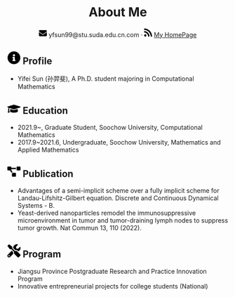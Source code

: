  <center>
     <h1>About Me</h1>
     <div>
         <span>
             <img src="assets/envelope-solid.svg" width="18px">
             yfsun99@stu.suda.edu.cn.com
         </span>
         ·
         <span>
             <img src="assets/rss-solid.svg" width="18px">
             <a href="#">My HomePage</a>
         </span>
     </div>
 </center>

## <img src="assets/info-circle-solid.svg" width="30px"> Profile

 - Yifei Sun (孙羿斐), A Ph.D. student majoring in Computational Mathematics


## <img src="assets/graduation-cap-solid.svg" width="30px"> Education

- 2021.9~, Graduate Student, Soochow University, Computational Mathematics
- 2017.9~2021.6, Undergraduate, Soochow University, Mathematics and Applied Mathematics

## <img src="assets/project-diagram-solid.svg" width="30px"> Publication

- Advantages of a semi-implicit scheme over a fully implicit scheme for Landau-Lifshitz-Gilbert equation. Discrete and Continuous Dynamical Systems - B.
- Yeast-derived nanoparticles remodel the immunosuppressive microenvironment in tumor and tumor-draining lymph nodes to suppress tumor growth. Nat Commun 13, 110 (2022).




## <img src="assets/tools-solid.svg" width="30px"> Program

- Jiangsu Province Postgraduate Research and Practice Innovation Program
- Innovative entrepreneurial projects for college students (National)

